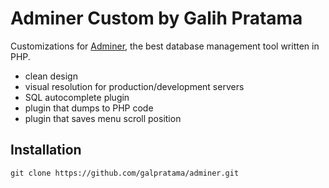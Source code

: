 Adminer Custom by Galih Pratama
=====================

Customizations for [Adminer](https://www.adminer.org), the best database management tool written in PHP.

- clean design
- visual resolution for production/development servers
- SQL autocomplete plugin
- plugin that dumps to PHP code
- plugin that saves menu scroll position


Installation
------------

```
git clone https://github.com/galpratama/adminer.git
```